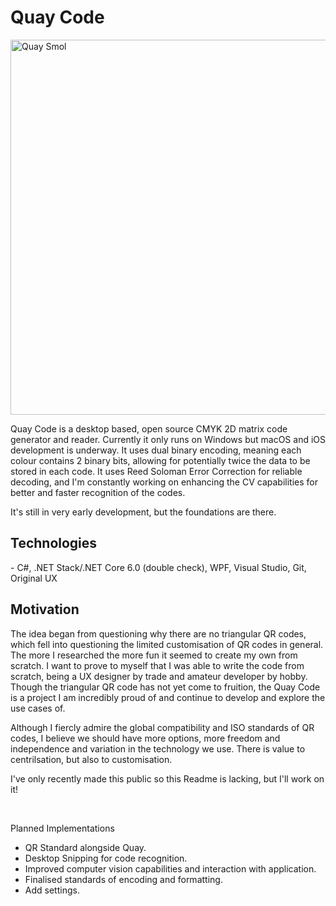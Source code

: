 <h1>Quay Code</h1>

<img width="600" alt="Quay Smol" src="https://github.com/Dormarr/CMYKMatrixTheory/assets/134154948/1b98c4c6-a52f-41c7-95ad-06326d975f28">


Quay Code is a desktop based, open source CMYK 2D matrix code generator and reader. Currently it only runs on Windows but macOS and iOS development is underway. It uses dual binary encoding, meaning each colour contains 2 binary bits, allowing for potentially twice the data to be stored in each code. It uses Reed Soloman Error Correction for reliable decoding, and I'm constantly working on enhancing the CV capabilities for better and faster recognition of the codes.

It's still in very early development, but the foundations are there.
<br>

<h2>Technologies</h2>
- C#, .NET Stack/.NET Core 6.0 (double check), WPF, Visual Studio, Git, Original UX

<br>

<h2>Motivation</h2>

The idea began from questioning why there are no triangular QR codes, which fell into questioning the limited customisation of QR codes in general. The more I researched the more fun it seemed to create my own from scratch. I want to prove to myself that I was able to write the code from scratch, being a UX designer by trade and amateur developer by hobby. Though the triangular QR code has not yet come to fruition, the Quay Code is a project I am incredibly proud of and continue to develop and explore the use cases of.

Although I fiercly admire the global compatibility and ISO standards of QR codes, I believe we should have more options, more freedom and independence and variation in the technology we use. There is value to centrilsation, but also to customisation.


I've only recently made this public so this Readme is lacking, but I'll work on it!

<br>

  Planned Implementations
  - QR Standard alongside Quay.
  - Desktop Snipping for code recognition.
  - Improved computer vision capabilities and interaction with application.
  - Finalised standards of encoding and formatting.
  - Add settings.
